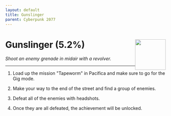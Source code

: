 ```yaml
---
layout: default
title: Gunslinger
parent: Cyberpunk 2077
---
```


# Gunslinger (5.2%) <img style="float: right;" src="https://cdn.cloudflare.steamstatic.com/steamcommunity/public/images/apps/1091500/d13a7170dd835e73cf30a7ee6da0ebf3670c23a1.jpg" width="96" height="96">

_Shoot an enemy grenade in midair with a revolver._

***

1. Load up the mission "Tapeworm" in Pacifica and make sure to go for the Gig mode.

2. Make your way to the end of the street and find a group of enemies.

3. Defeat all of the enemies with headshots.

4. Once they are all defeated, the achievement will be unlocked.